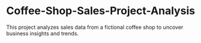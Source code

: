# Coffee-Shop-Sales-Project-Analysis
This project analyzes sales data from a fictional coffee shop to uncover business insights and trends.
